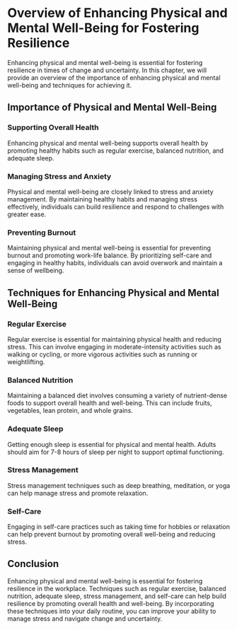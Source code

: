 Overview of Enhancing Physical and Mental Well-Being for Fostering Resilience
==================================================================================================================================

Enhancing physical and mental well-being is essential for fostering resilience in times of change and uncertainty. In this chapter, we will provide an overview of the importance of enhancing physical and mental well-being and techniques for achieving it.

Importance of Physical and Mental Well-Being
--------------------------------------------

### Supporting Overall Health

Enhancing physical and mental well-being supports overall health by promoting healthy habits such as regular exercise, balanced nutrition, and adequate sleep.

### Managing Stress and Anxiety

Physical and mental well-being are closely linked to stress and anxiety management. By maintaining healthy habits and managing stress effectively, individuals can build resilience and respond to challenges with greater ease.

### Preventing Burnout

Maintaining physical and mental well-being is essential for preventing burnout and promoting work-life balance. By prioritizing self-care and engaging in healthy habits, individuals can avoid overwork and maintain a sense of wellbeing.

Techniques for Enhancing Physical and Mental Well-Being
-------------------------------------------------------

### Regular Exercise

Regular exercise is essential for maintaining physical health and reducing stress. This can involve engaging in moderate-intensity activities such as walking or cycling, or more vigorous activities such as running or weightlifting.

### Balanced Nutrition

Maintaining a balanced diet involves consuming a variety of nutrient-dense foods to support overall health and well-being. This can include fruits, vegetables, lean protein, and whole grains.

### Adequate Sleep

Getting enough sleep is essential for physical and mental health. Adults should aim for 7-8 hours of sleep per night to support optimal functioning.

### Stress Management

Stress management techniques such as deep breathing, meditation, or yoga can help manage stress and promote relaxation.

### Self-Care

Engaging in self-care practices such as taking time for hobbies or relaxation can help prevent burnout by promoting overall well-being and reducing stress.

Conclusion
----------

Enhancing physical and mental well-being is essential for fostering resilience in the workplace. Techniques such as regular exercise, balanced nutrition, adequate sleep, stress management, and self-care can help build resilience by promoting overall health and well-being. By incorporating these techniques into your daily routine, you can improve your ability to manage stress and navigate change and uncertainty.
